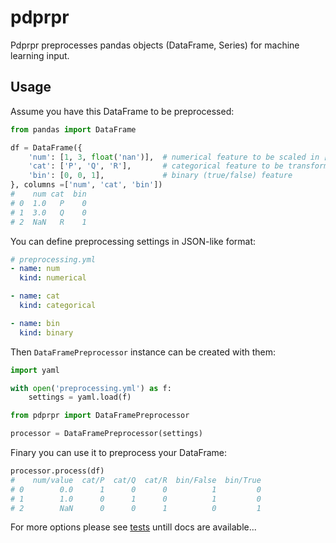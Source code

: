 # pdprpr

Pdprpr preprocesses pandas objects (DataFrame, Series) for machine learning input.

## Usage

Assume you have this DataFrame to be preprocessed:

```python
from pandas import DataFrame

df = DataFrame({
    'num': [1, 3, float('nan')],  # numerical feature to be scaled in [0, 1]
    'cat': ['P', 'Q', 'R'],       # categorical feature to be transformted to dummy var
    'bin': [0, 0, 1],             # binary (true/false) feature
}, columns =['num', 'cat', 'bin'])
#    num cat  bin
# 0  1.0   P    0
# 1  3.0   Q    0
# 2  NaN   R    1
```

You can define preprocessing settings in JSON-like format:

```yaml
# preprocessing.yml
- name: num
  kind: numerical

- name: cat
  kind: categorical

- name: bin
  kind: binary
```

Then `DataFramePreprocessor` instance can be created with them:

```python
import yaml

with open('preprocessing.yml') as f:
    settings = yaml.load(f)

from pdprpr import DataFramePreprocessor

processor = DataFramePreprocessor(settings)
```

Finary you can use it to preprocess your DataFrame:

```python
processor.process(df)
#    num/value  cat/P  cat/Q  cat/R  bin/False  bin/True
# 0        0.0      1      0      0          1         0
# 1        1.0      0      1      0          1         0
# 2        NaN      0      0      1          0         1
```

For more options please see [tests](./tests/) untill docs are available...
